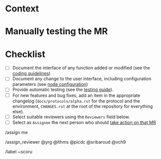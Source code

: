 <!--
Smart rollup protocol template. -->

<!--
Thanks you for taking the time to contributing to the Tezos project!

Make sure to read our Contributing guide (https://tezos.gitlab.io/developer/contributing.html) and the Merge process description (https://tezos.gitlab.io/developer/merge_team.html). -->

# Context

<!--
Describe the feature this MR introduces or the bug that it fixes.

Refer to corresponding issues if applicable (writing "Related: `<issue number>` or "Fixes: `<issue number>`" accordingly).

Specify related merge requests, specifically dependencies. -->

# Manually testing the MR

<!--
Describe how reviewers and approvers can test this MR. -->

# Checklist

- [ ] Document the interface of any function added or modified (see the [coding guidelines](https://tezos.gitlab.io/developer/guidelines.html))
- [ ] Document any change to the user interface, including configuration parameters (see [node configuration](https://tezos.gitlab.io/user/node-configuration.html))
- [ ] Provide automatic testing (see the [testing guide](https://tezos.gitlab.io/developer/testing.html)).
- [ ] For new features and bug fixes, add an item in the appropriate changelog (`docs/protocols/alpha.rst` for the protocol and the environment, `CHANGES.rst` at the root of the repository for everything else).
- [ ] Select suitable reviewers using the `Reviewers` field below.
- [ ] Select as `Assignee` the next person who should [take action on that MR](https://tezos.gitlab.io/developer/contributing.html#merge-request-assignees-field)

/assign me

/assign_reviewer @yrg @lthms @picdc @sribaroud @vch9

/label ~scoru

